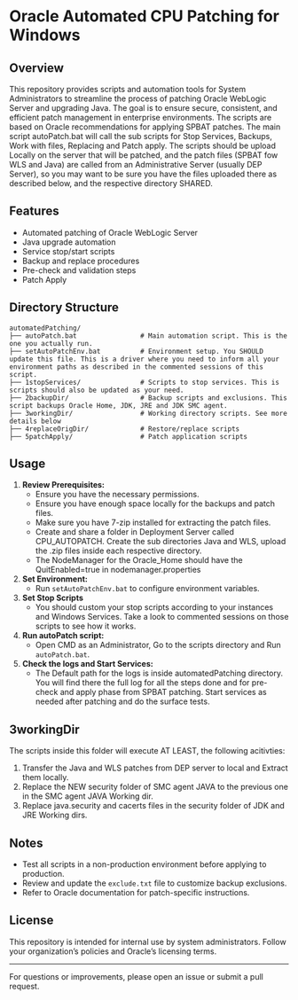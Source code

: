 # Oracle Automated CPU Patching for Windows

## Overview
This repository provides scripts and automation tools for System Administrators to streamline the process of patching Oracle WebLogic Server and upgrading Java. The goal is to ensure secure, consistent, and efficient patch management in enterprise environments. The scripts are based on Oracle recommendations for applying SPBAT patches. 
The main script autoPatch.bat will call the sub scripts for Stop Services, Backups, Work with files, Replacing and Patch apply. 
The scripts should be upload Locally on the server that will be patched, and the patch files (SPBAT fow WLS and Java) are called from an Administrative Server (usually DEP Server), so you may want to be sure you have the files uploaded there as described below, and the respective directory SHARED.

## Features
- Automated patching of Oracle WebLogic Server
- Java upgrade automation
- Service stop/start scripts
- Backup and replace procedures
- Pre-check and validation steps
- Patch Apply

## Directory Structure
```
automatedPatching/
├── autoPatch.bat                # Main automation script. This is the one you actually run.
├── setAutoPatchEnv.bat          # Environment setup. You SHOULD update this file. This is a driver where you need to inform all your environment paths as described in the commented sessions of this script.
├── 1stopServices/               # Scripts to stop services. This is scripts should also be updated as your need.
├── 2backupDir/                  # Backup scripts and exclusions. This script backups Oracle Home, JDK, JRE and JDK SMC agent.
├── 3workingDir/                 # Working directory scripts. See more details below
├── 4replaceOrigDir/             # Restore/replace scripts
├── 5patchApply/                 # Patch application scripts
```

## Usage
1. **Review Prerequisites:**
   - Ensure you have the necessary permissions.
   - Ensure you have enough space locally for the backups and patch files.
   - Make sure you have 7-zip installed for extracting the patch files.
   - Create and share a folder in Deployment Server called CPU_AUTOPATCH. Create the sub directories Java and WLS, upload the .zip files inside each respective directory.
   - The NodeManager for the Oracle_Home should have the QuitEnabled=true in nodemanager.properties
2. **Set Environment:**
   - Run `setAutoPatchEnv.bat` to configure environment variables.
3. **Set Stop Scripts**
   - You should custom your stop scripts according to your instances and Windows Services. Take a look to commented sessions on those scripts to see how it works.
3. **Run autoPatch script:**
   - Open CMD as an Administrator, Go to the scripts directory and Run `autoPatch.bat`.
4. **Check the logs and Start Services:**
   - The Default path for the logs is inside automatedPatching directory. You will find there the full log for all the steps done and for pre-check and apply phase from SPBAT patching. Start services as needed after patching and do the surface tests.
     
## 3workingDir
   The scripts inside this folder will execute AT LEAST, the following acitivties:
   1. Transfer the Java and WLS patches from DEP server to local and Extract them locally.
   2. Replace the NEW security folder of SMC agent JAVA to the previous one in the SMC agent JAVA Working dir.
   3. Replace java.security and cacerts files in the security folder of JDK and JRE Working dirs.

## Notes
- Test all scripts in a non-production environment before applying to production.
- Review and update the `exclude.txt` file to customize backup exclusions.
- Refer to Oracle documentation for patch-specific instructions.

## License
This repository is intended for internal use by system administrators. Follow your organization’s policies and Oracle’s licensing terms.

---
For questions or improvements, please open an issue or submit a pull request.
